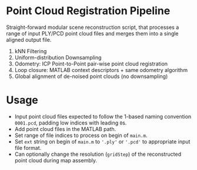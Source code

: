 # Point Cloud Registration Pipeline
Straight-forward modular scene reconstruction script, that processes a range of input PLY/PCD point cloud files and merges them into a single aligned output file.

1. kNN Filtering
2. Uniform-distribution Downsampling
3. Odometry: ICP Point-to-Point pair-wise point cloud registration
4. Loop closure: MATLAB context descriptors + same odometry algorithm
5. Global alignment of de-noised point clouds (no downsampling)


# Usage
- Input point cloud files expected to follow the 1-based naming convention `0001.pcd`, padding low indices with leading `0`s.
- Add point cloud files in the MATLAB path.
- Set range of file indices to process on begin of `main.m`.
- Set `ext` string on begin of `main.m` to `'.ply'` or `'.pcd'` to appropriate input file format.
- Can optionally change the resolution (`gridStep`) of the reconstructed point cloud during map assembly.

